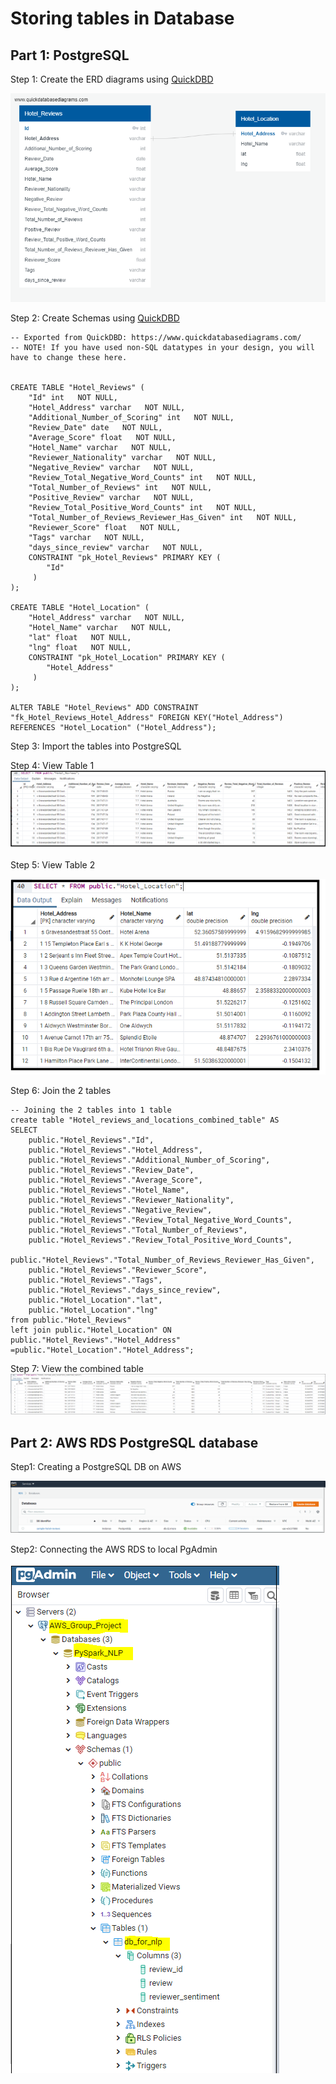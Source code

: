 # Storing tables in Database

## Part 1: PostgreSQL
Step 1: Create the ERD diagrams using [QuickDBD](https://www.quickdatabasediagrams.com/)

![DB ERD Diagram](PostgresSQL/ERD_and_Schema/DB_ERD.png)

Step 2: Create Schemas using [QuickDBD](https://www.quickdatabasediagrams.com/)
```
-- Exported from QuickDBD: https://www.quickdatabasediagrams.com/
-- NOTE! If you have used non-SQL datatypes in your design, you will have to change these here.


CREATE TABLE "Hotel_Reviews" (
    "Id" int   NOT NULL,
    "Hotel_Address" varchar   NOT NULL,
    "Additional_Number_of_Scoring" int   NOT NULL,
    "Review_Date" date   NOT NULL,
    "Average_Score" float   NOT NULL,
    "Hotel_Name" varchar   NOT NULL,
    "Reviewer_Nationality" varchar   NOT NULL,
    "Negative_Review" varchar   NOT NULL,
    "Review_Total_Negative_Word_Counts" int   NOT NULL,
    "Total_Number_of_Reviews" int   NOT NULL,
    "Positive_Review" varchar   NOT NULL,
    "Review_Total_Positive_Word_Counts" int   NOT NULL,
    "Total_Number_of_Reviews_Reviewer_Has_Given" int   NOT NULL,
    "Reviewer_Score" float   NOT NULL,
    "Tags" varchar   NOT NULL,
    "days_since_review" varchar   NOT NULL,
    CONSTRAINT "pk_Hotel_Reviews" PRIMARY KEY (
        "Id"
     )
);

CREATE TABLE "Hotel_Location" (
    "Hotel_Address" varchar   NOT NULL,
    "Hotel_Name" varchar   NOT NULL,
    "lat" float   NOT NULL,
    "lng" float   NOT NULL,
    CONSTRAINT "pk_Hotel_Location" PRIMARY KEY (
        "Hotel_Address"
     )
);

ALTER TABLE "Hotel_Reviews" ADD CONSTRAINT "fk_Hotel_Reviews_Hotel_Address" FOREIGN KEY("Hotel_Address")
REFERENCES "Hotel_Location" ("Hotel_Address");
```

Step 3: Import the tables into PostgreSQL

Step 4: View Table 1
![View Table 1](PostgresSQL/Sample_hotel_reviews.png)


Step 5: View Table 2

![View Table 2](PostgresSQL/Sample_hotel_location.png)

Step 6: Join the 2 tables
```
-- Joining the 2 tables into 1 table 
create table "Hotel_reviews_and_locations_combined_table" AS
SELECT 
	public."Hotel_Reviews"."Id",
	public."Hotel_Reviews"."Hotel_Address",
	public."Hotel_Reviews"."Additional_Number_of_Scoring",
	public."Hotel_Reviews"."Review_Date",
	public."Hotel_Reviews"."Average_Score",
	public."Hotel_Reviews"."Hotel_Name",
	public."Hotel_Reviews"."Reviewer_Nationality",
	public."Hotel_Reviews"."Negative_Review",
	public."Hotel_Reviews"."Review_Total_Negative_Word_Counts",
	public."Hotel_Reviews"."Total_Number_of_Reviews",
	public."Hotel_Reviews"."Review_Total_Positive_Word_Counts",
	public."Hotel_Reviews"."Total_Number_of_Reviews_Reviewer_Has_Given",
	public."Hotel_Reviews"."Reviewer_Score",
	public."Hotel_Reviews"."Tags",
	public."Hotel_Reviews"."days_since_review",
	public."Hotel_Location"."lat",
	public."Hotel_Location"."lng"
from public."Hotel_Reviews"
left join public."Hotel_Location" ON public."Hotel_Reviews"."Hotel_Address" =public."Hotel_Location"."Hotel_Address";
```

Step 7: View the combined table
![View Combined Table](PostgresSQL/Combined_table_reviews_and_locations.png)

## Part 2: AWS RDS PostgreSQL database

Step1: Creating a PostgreSQL DB on AWS

![View Combined Table](AWS_RDS/AWS_RDS_DB.png)

Step2: Connecting the AWS RDS to local PgAdmin

![View Combined Table](AWS_RDS/AWS_RDS_PgAdmin_DB_connection_with_local_PgAdmin.png)
